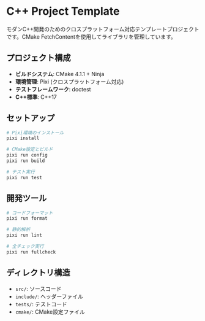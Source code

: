 # C++ Project Template

モダンC++開発のためのクロスプラットフォーム対応テンプレートプロジェクトです。CMake FetchContentを使用してライブラリを管理しています。

## プロジェクト構成

- **ビルドシステム**: CMake 4.1.1 + Ninja
- **環境管理**: Pixi (クロスプラットフォーム対応)
- **テストフレームワーク**: doctest
- **C++標準**: C++17

## セットアップ

```bash
# Pixi環境のインストール
pixi install

# CMake設定とビルド
pixi run config
pixi run build

# テスト実行
pixi run test
```

## 開発ツール

```bash
# コードフォーマット
pixi run format

# 静的解析
pixi run lint

# 全チェック実行
pixi run fullcheck
```

## ディレクトリ構造

- `src/`: ソースコード
- `include/`: ヘッダーファイル
- `tests/`: テストコード
- `cmake/`: CMake設定ファイル

